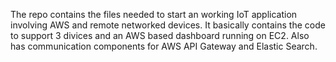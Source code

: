 The repo contains the files needed to start an working IoT application involving AWS and remote networked devices.  It basically
contains the code to support 3 divices and an AWS based dashboard running on EC2.  Also has communication components for
AWS API Gateway and Elastic Search.
